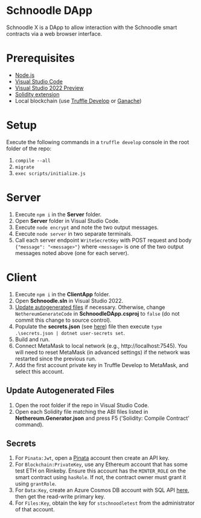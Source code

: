 # Schnoodle DApp
Schnoodle X is a DApp to allow interaction with the Schnoodle smart contracts via a web browser interface.

# Prerequisites
- [Node.js](https://nodejs.org/)
- [Visual Studio Code](https://code.visualstudio.com/)
- [Visual Studio 2022 Preview](https://visualstudio.microsoft.com/vs/preview/)
- [Solidity extension](https://marketplace.visualstudio.com/items?itemName=JuanBlanco.solidity)
- Local blockchain (use [Truffle Develop](https://www.trufflesuite.com/docs/truffle/getting-started/using-truffle-develop-and-the-console#truffle-develop) or [Ganache](https://www.trufflesuite.com/ganache))

# Setup
Execute the following commands in a `truffle develop` console in the root folder of the repo:
1. `compile --all`
1. `migrate`
1. `exec scripts/initialize.js`

# Server
1. Execute `npm i` in the **Server** folder.
1. Open **Server** folder in Visual Studio Code.
1. Execute `node encrypt` and note the two output messages.
1. Execute `node server` in two separate terminals.
1. Call each server endpoint `WriteSecretKey` with POST request and body `{"message": "<message>"}` where `<message>` is one of the two output messages noted above (one for each server).

# Client
1. Execute `npm i` in the **ClientApp** folder.
1. Open **Schnoodle.sln** in Visual Studio 2022.
1. [Update autogenerated files](#update-autogenerated-files) if necessary. Otherwise, change `NethereumGenerateCode` in **SchnoodleDApp.csproj** to `false` (do not commit this change to source control).
1. Populate the **secrets.json** (see [here](#secrets)) file then execute `type .\secrets.json | dotnet user-secrets set`.
1. Build and run.
1. Connect MetaMask to local network (e.g., http://localhost:7545). You will need to reset MetaMask (in advanced settings) if the network was restarted since the previous run.
1. Add the first account private key in Truffle Develop to MetaMask, and select this account.

## Update Autogenerated Files
1. Open the root folder if the repo in Visual Studio Code.
1. Open each Solidity file matching the ABI files listed in **Nethereum.Generator.json** and press F5 ('Solidity: Compile Contract' command).

## Secrets
1. For `Pinata:Jwt`, open a [Pinata](https://app.pinata.cloud) account then create an API key.
1. For `Blockchain:PrivateKey`, use any Ethereum account that has some test ETH on Rinkeby. Ensure this account has the `MINTER_ROLE` on the smart contract using `hasRole`. If not, the contract owner must grant it using `grantRole`.
1. For `Data:Key`, create an Azure Cosmos DB account with SQL API [here](https://azure.microsoft.com/en-gb/try/cosmosdb), then get the read-write primary key.
1. For `Files:Key`, obtain the key for `stschnoodletest` from the administrator of that account.
